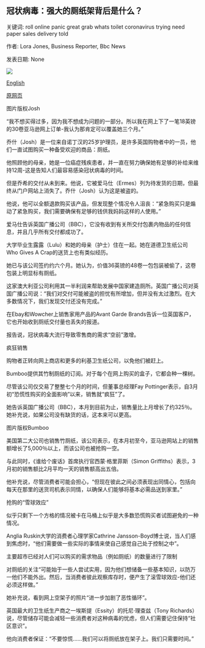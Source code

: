 ## 冠状病毒：强大的厕纸架背后是什么？

关键词: roll online panic great grab whats toilet coronavirus trying need paper sales delivery told

作者: Lora Jones, Business Reporter, Bbc News

发表日期: None

![](https://ichef.bbci.co.uk/news/1024/branded_news/3D06/production/_111422651_joshcasestudypic.png)

[English](Coronavirus%3A%20What%E2%80%99s%20behind%20the%20great%20toilet%20roll%20grab%3F.md)

[原网页](https://www.bbc.com/news/business-52040532)

图片版权Josh

“我不想买得过多，因为我不想成为问题的一部分。所以我在网上下了一笔18英镑的30卷亚马逊网上订单-我认为那肯定可以覆盖她三个月。”

乔什（Josh）是一位来自诺丁汉的25岁护理员，是许多英国购物者中的一员，他们一直试图购买一种备受欢迎的商品：厕纸。

他照顾他的母亲，她是一位癌症残疾患者，并一直在努力确保她有足够的补给来维持12周-这是告知人们最容易感染冠状病毒的时间。

但是乔希的交付从未到来。他说，它被爱马仕（Ermes）列为待发货的日期，但最终从门户网站上消失了。乔什（Josh）认为这是被盗的。

他说，他可以全额退款购买该产品，但发现整个情况令人沮丧：“紧急购买只是煽动了紧急购买，我们需要确保有足够的钱供我妈妈这样的人使用。”

爱马仕告诉英国广播公司（BBC），它没有收到有关所交付包裹内物品的任何信息，并且几乎所有交付都成功了。

大学毕业生露露（Lulu）和她的母亲（护士）住在一起。她在道德卫生纸公司Who Gives A Crap的送货上也有类似经历。

她已与该公司签约约六个月。她认为，价值36英镑的48卷一包包装被偷了，这卷包装上明显标有厕纸。

这家澳大利亚公司利用其一半利润来帮助发展中国家建造厕所。英国广播公司对英国广播公司说：“我们对交付可能被盗的担忧有所增加，但并没有太过激烈。在大多数情况下，我们发现交付还没有完成。”

在Ebay和Wowcher上销售家用产品的Avant Garde Brands告诉一位英国客户，它也开始收到厕纸交付量也丢失的报道。

报告说，冠状病毒大流行导致零售商的需求“空前”激增。

疯狂销售

购物者正转向网上商店和更多的利基卫生纸公司，以免他们被赶上。

Bumboo提供其竹制厕纸的订阅。对于每个在网上购买的盒子，它都会种一棵树。

尽管该公司仅交易了整整七个月的时间，但董事总经理Fay Pottinger表示，自3月初“恐慌性购买的全面影响”以来，销售就“疯狂”了。

她告诉英国广播公司（BBC），本月到目前为止，销售量比上月增长了约325％。她补充说，如果公司没有缺货的话，这本来可以更高。

图片版权Bumboo

美国第二大公司也销售竹厕纸，该公司表示，在本月初至今，亚马逊网站上的销售额增长了5,000％以上，而该公司也被抢购一空。

与此同时，《谁给个废话》首席执行官西蒙·格里菲斯（Simon Griffiths）表示，3月初的销售额比2月平均一天的销售额高出五倍。

他补充说，尽管消费者可能会担心，“但现在彼此之间必须表现出同情心，包括向每天在那里的送货司机表示同情，以确保人们能够将基本必需品送到家里。”

抢购的“雪球效应”

似乎只剩下一个方格的情况被卡在马桶上似乎是大多数恐慌购买者试图避免的一种情况。

Anglia Ruskin大学的消费者心理学家Cathrine Jansson-Boyd博士说，当人们感到焦虑时，“他们需要做一些实际的事情来使自己感觉自己处于控制之中”。

主要超市已经对人们可以购买的需求物品（例如厕纸）的数量进行了限制

对厕纸的关注“可能始于一些人尝试实用，因为他们想储备一些基本知识，以防万一他们不能外出。然后，当消费者彼此观察库存时，便产生了滚雪球效应-他们还必须这样做。”

她补充说，看到网上空架子的照片“进一步加剧了恶性循环”。

英国最大的卫生纸生产商之一埃斯提（Essity）的托尼·理查兹（Tony Richards）说，尽管储存可能会减轻一些消费者对这种病毒的忧虑，但人们需要记住保持“社区意识”。

他向消费者保证：“不要惊慌……我们可以将厕纸放在架子上。我们只需要时间。”
